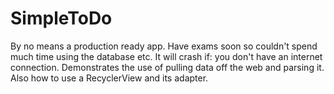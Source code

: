 # SimpleToDo
By no means a production ready app. Have exams soon so couldn't spend much time using the database etc. It will crash if:
you don't have an internet connection.
Demonstrates the use of pulling data off the web and parsing it. Also how to use a RecyclerView and its adapter.
